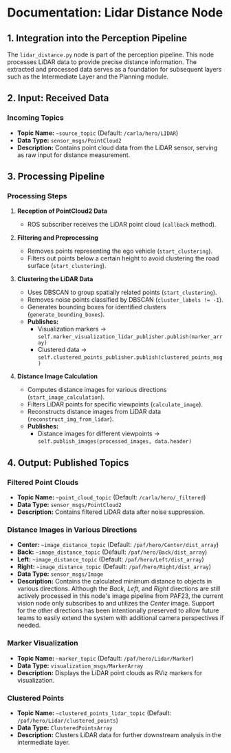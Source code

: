 # Documentation: Lidar Distance Node

## 1. Integration into the Perception Pipeline

The `lidar_distance.py` node is part of the perception pipeline. This node processes LiDAR data to provide precise distance information. The extracted and processed data serves as a foundation for subsequent layers such as the Intermediate Layer and the Planning module.

## 2. Input: Received Data

### Incoming Topics

- **Topic Name:** `~source_topic` (Default: `/carla/hero/LIDAR`)
- **Data Type:** `sensor_msgs/PointCloud2`
- **Description:** Contains point cloud data from the LiDAR sensor, serving as raw input for distance measurement.

## 3. Processing Pipeline

### Processing Steps

1. **Reception of PointCloud2 Data**

   - ROS subscriber receives the LiDAR point cloud (`callback` method).

2. **Filtering and Preprocessing**

   - Removes points representing the ego vehicle (`start_clustering`).
   - Filters out points below a certain height to avoid clustering the road surface (`start_clustering`).

3. **Clustering the LiDAR Data**

   - Uses DBSCAN to group spatially related points (`start_clustering`).
   - Removes noise points classified by DBSCAN (`cluster_labels != -1`).
   - Generates bounding boxes for identified clusters (`generate_bounding_boxes`).
   - **Publishes:** 
     - Visualization markers → `self.marker_visualization_lidar_publisher.publish(marker_array)` 
     - Clustered data → `self.clustered_points_publisher.publish(clustered_points_msg)`

4. **Distance Image Calculation**

   - Computes distance images for various directions (`start_image_calculation`).
   - Filters LiDAR points for specific viewpoints (`calculate_image`).
   - Reconstructs distance images from LiDAR data (`reconstruct_img_from_lidar`).
   - **Publishes:** 
     - Distance images for different viewpoints → `self.publish_images(processed_images, data.header)`

## 4. Output: Published Topics

### Filtered Point Clouds

- **Topic Name:** `~point_cloud_topic` (Default: `/carla/hero/_filtered`)
- **Data Type:** `sensor_msgs/PointCloud2`
- **Description:** Contains filtered LiDAR data after noise suppression.

### Distance Images in Various Directions

- **Center:** `~image_distance_topic` (Default: `/paf/hero/Center/dist_array`)
- **Back:** `~image_distance_topic` (Default: `/paf/hero/Back/dist_array`)
- **Left:** `~image_distance_topic` (Default: `/paf/hero/Left/dist_array`)
- **Right:** `~image_distance_topic` (Default: `/paf/hero/Right/dist_array`)
- **Data Type:** `sensor_msgs/Image`
- **Description:** Contains the calculated minimum distance to objects in various directions. Although the *Back*, *Left*, and *Right* directions are still actively processed in this node's image pipeline from PAF23, the current vision node only subscribes to and utilizes the *Center* image. Support for the other directions has been intentionally preserved to allow future teams to easily extend the system with additional camera perspectives if needed.

### Marker Visualization

- **Topic Name:** `~marker_topic` (Default: `/paf/hero/Lidar/Marker`)
- **Data Type:** `visualization_msgs/MarkerArray`
- **Description:** Displays the LiDAR point clouds as RViz markers for visualization.

### Clustered Points

- **Topic Name:** `~clustered_points_lidar_topic` (Default: `/paf/hero/Lidar/clustered_points`)
- **Data Type:** `ClusteredPointsArray`
- **Description:** Clusters LiDAR data for further downstream analysis in the intermediate layer.


